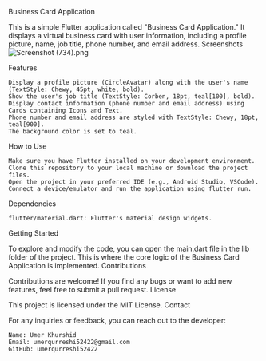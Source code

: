 Business Card Application

This is a simple Flutter application called "Business Card Application." It displays a virtual business card with user information, including a profile picture, name, job title, phone number, and email address.
Screenshots
![Screenshot (734).png](..%2F..%2FUsers%2Fuser%2FPictures%2FScreenshots%2FScreenshot%20%28734%29.png)

Features

    Display a profile picture (CircleAvatar) along with the user's name (TextStyle: Chewy, 45pt, white, bold).
    Show the user's job title (TextStyle: Corben, 18pt, teal[100], bold).
    Display contact information (phone number and email address) using Cards containing Icons and Text.
    Phone number and email address are styled with TextStyle: Chewy, 18pt, teal[900].
    The background color is set to teal.

How to Use

    Make sure you have Flutter installed on your development environment.
    Clone this repository to your local machine or download the project files.
    Open the project in your preferred IDE (e.g., Android Studio, VSCode).
    Connect a device/emulator and run the application using flutter run.

Dependencies

    flutter/material.dart: Flutter's material design widgets.

Getting Started

To explore and modify the code, you can open the main.dart file in the lib folder of the project. This is where the core logic of the Business Card Application is implemented.
Contributions

Contributions are welcome! If you find any bugs or want to add new features, feel free to submit a pull request.
License

This project is licensed under the MIT License.
Contact

For any inquiries or feedback, you can reach out to the developer:

    Name: Umer Khurshid
    Email: umerqurreshi52422@gmail.com
    GitHub: umerqurreshi52422
